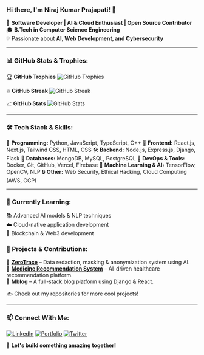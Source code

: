 ### Hi there, I'm Niraj Kumar Prajapati! 👋

🚀 **Software Developer | AI & Cloud Enthusiast | Open Source Contributor**  
🎓 **B.Tech in Computer Science Engineering**  
💡 Passionate about **AI, Web Development, and Cybersecurity**  

---

### 📊 GitHub Stats & Trophies:
🏆 **GitHub Trophies**
![GitHub Trophies](https://github-profile-trophy.vercel.app/?username=your-github-username&theme=tokyonight&margin-w=15&no-frame=true)

🔥 **GitHub Streak**
![GitHub Streak](https://github-readme-streak-stats.herokuapp.com/?user=your-github-username&theme=tokyonight&hide_border=false)

📈 **GitHub Stats**
![GitHub Stats](https://github-readme-stats.vercel.app/api?username=your-github-username&show_icons=true&theme=tokyonight&hide_border=false)

---

### 🛠 Tech Stack & Skills:
🚀 **Programming:** Python, JavaScript, TypeScript, C++
🎨 **Frontend:** React.js, Next.js, Tailwind CSS, HTML, CSS
🛠 **Backend:** Node.js, Express.js, Django, Flask
💾 **Databases:** MongoDB, MySQL, PostgreSQL
🚀 **DevOps & Tools:** Docker, Git, GitHub, Vercel, Firebase
🧠 **Machine Learning & AI:** TensorFlow, OpenCV, NLP
🔒 **Other:** Web Security, Ethical Hacking, Cloud Computing (AWS, GCP)

---

### 🌱 Currently Learning:
📚 Advanced AI models & NLP techniques  
☁️ Cloud-native application development  
🔗 Blockchain & Web3 development  

### 📌 Projects & Contributions:
🔹 **[ZeroTrace](https://github.com/your-repo)** – Data redaction, masking & anonymization system using AI.  
🔹 **[Medicine Recommendation System](https://github.com/your-repo)** – AI-driven healthcare recommendation platform.  
🔹 **Mblog** – A full-stack blog platform using Django & React.  

✍ Check out my repositories for more cool projects!

---

### 📫 Connect With Me:
[![LinkedIn](https://img.shields.io/badge/LinkedIn-0A66C2?style=flat&logo=linkedin&logoColor=white)](https://linkedin.com/in/your-profile)
[![Portfolio](https://img.shields.io/badge/Portfolio-%2312100E.svg?&style=flat&logo=firefox&logoColor=white)](https://your-portfolio.com)
[![Twitter](https://img.shields.io/badge/Twitter-1DA1F2?style=flat&logo=twitter&logoColor=white)](https://twitter.com/your-profile)

🚀 **Let's build something amazing together!**
